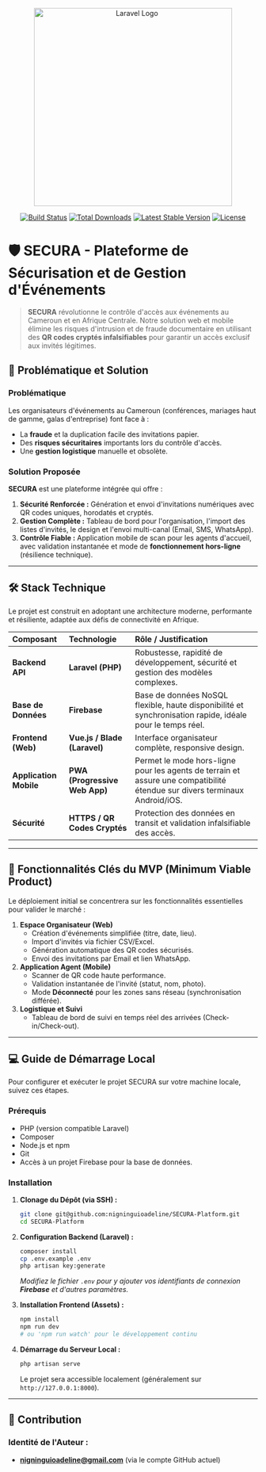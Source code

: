 <p align="center"><a href="https://laravel.com" target="_blank"><img src="https://raw.githubusercontent.com/laravel/art/master/logo-lockup/5%20SVG/2%20CMYK/1%20Full%20Color/laravel-logolockup-cmyk-red.svg" width="400" alt="Laravel Logo"></a></p>

<p align="center">
<a href="https://github.com/laravel/framework/actions"><img src="https://github.com/laravel/framework/workflows/tests/badge.svg" alt="Build Status"></a>
<a href="https://packagist.org/packages/laravel/framework"><img src="https://img.shields.io/packagist/dt/laravel/framework" alt="Total Downloads"></a>
<a href="https://packagist.org/packages/laravel/framework"><img src="https://img.shields.io/packagist/v/laravel/framework" alt="Latest Stable Version"></a>
<a href="https://packagist.org/packages/laravel/framework"><img src="https://img.shields.io/packagist/l/laravel/framework" alt="License"></a>
</p>

# 🛡️ SECURA - Plateforme de Sécurisation et de Gestion d'Événements

> **SECURA** révolutionne le contrôle d'accès aux événements au Cameroun et en Afrique Centrale. Notre solution web et mobile élimine les risques d'intrusion et de fraude documentaire en utilisant des **QR codes cryptés infalsifiables** pour garantir un accès exclusif aux invités légitimes.

## 🎯 Problématique et Solution

### Problématique
Les organisateurs d'événements au Cameroun (conférences, mariages haut de gamme, galas d'entreprise) font face à :
* La **fraude** et la duplication facile des invitations papier.
* Des **risques sécuritaires** importants lors du contrôle d'accès.
* Une **gestion logistique** manuelle et obsolète.

### Solution Proposée
**SECURA** est une plateforme intégrée qui offre :
1.  **Sécurité Renforcée :** Génération et envoi d'invitations numériques avec QR codes uniques, horodatés et cryptés.
2.  **Gestion Complète :** Tableau de bord pour l'organisation, l'import des listes d'invités, le design et l'envoi multi-canal (Email, SMS, WhatsApp).
3.  **Contrôle Fiable :** Application mobile de scan pour les agents d'accueil, avec validation instantanée et mode de **fonctionnement hors-ligne** (résilience technique).

---

## 🛠️ Stack Technique

Le projet est construit en adoptant une architecture moderne, performante et résiliente, adaptée aux défis de connectivité en Afrique.

| Composant | Technologie | Rôle / Justification |
| :--- | :--- | :--- |
| **Backend API** | **Laravel (PHP)** | Robustesse, rapidité de développement, sécurité et gestion des modèles complexes. |
| **Base de Données** | **Firebase** | Base de données NoSQL flexible, haute disponibilité et synchronisation rapide, idéale pour le temps réel. |
| **Frontend (Web)** | **Vue.js / Blade (Laravel)** | Interface organisateur complète, responsive design. |
| **Application Mobile** | **PWA (Progressive Web App)** | Permet le mode hors-ligne pour les agents de terrain et assure une compatibilité étendue sur divers terminaux Android/iOS. |
| **Sécurité** | **HTTPS / QR Codes Cryptés** | Protection des données en transit et validation infalsifiable des accès. |

---

## 🚀 Fonctionnalités Clés du MVP (Minimum Viable Product)

Le déploiement initial se concentrera sur les fonctionnalités essentielles pour valider le marché :

1.  **Espace Organisateur (Web)**
    * Création d'événements simplifiée (titre, date, lieu).
    * Import d'invités via fichier CSV/Excel.
    * Génération automatique des QR codes sécurisés.
    * Envoi des invitations par Email et lien WhatsApp.
2.  **Application Agent (Mobile)**
    * Scanner de QR code haute performance.
    * Validation instantanée de l'invité (statut, nom, photo).
    * Mode **Déconnecté** pour les zones sans réseau (synchronisation différée).
3.  **Logistique et Suivi**
    * Tableau de bord de suivi en temps réel des arrivées (Check-in/Check-out).

---

## 💻 Guide de Démarrage Local

Pour configurer et exécuter le projet SECURA sur votre machine locale, suivez ces étapes.

### Prérequis

* PHP (version compatible Laravel)
* Composer
* Node.js et npm
* Git
* Accès à un projet Firebase pour la base de données.

### Installation

1.  **Clonage du Dépôt (via SSH) :**
    ```bash
    git clone git@github.com:nigninguioadeline/SECURA-Platform.git
    cd SECURA-Platform
    ```

2.  **Configuration Backend (Laravel) :**
    ```bash
    composer install
    cp .env.example .env
    php artisan key:generate
    ```
    *Modifiez le fichier `.env` pour y ajouter vos identifiants de connexion **Firebase** et d'autres paramètres.*

3.  **Installation Frontend (Assets) :**
    ```bash
    npm install
    npm run dev
    # ou 'npm run watch' pour le développement continu
    ```

4.  **Démarrage du Serveur Local :**
    ```bash
    php artisan serve
    ```
    Le projet sera accessible localement (généralement sur `http://127.0.0.1:8000`).

---

## 🤝 Contribution

### **Identité de l'Auteur :**
* **nigninguioadeline@gmail.com** (via le compte GitHub actuel)